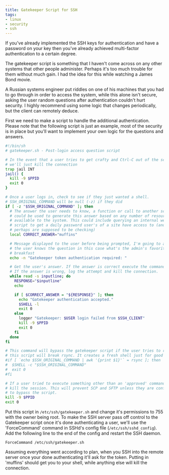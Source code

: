```yaml
---
title: Gatekeeper Script for SSH
tags:
- linux
- security
- ssh
---
```


If you've already implemented the SSH keys for authentication and have a
password on your key then you've already achieved multi-factor authentication
to a certain degree.

The gatekeeper script is something that I haven't come across on any other
systems that other people administer. Perhaps it's too much trouble for them
without much gain. I had the idea for this while watching a James Bond movie.

A Russian systems engineer put riddles on one of his machines that you had to
go through in order to access the system, while this alone isn't secure, asking
the user random questions after authentication couldn't hurt security. I highly
recommend using some logic that changes periodically, but the client can
remotely deduce.

First we need to make a script to handle the additional authentication. Please
note that the following script is just an example, most of the security is in
place but you'll want to implement your own logic for the questions and
answers.

```bash
#!/bin/sh
# gatekeeper.sh - Post-login access question script

# In the event that a user tries to get crafty and Ctrl-C out of the script
# we'll just kill the connection
trap jail INT
jail() {
  kill -9 $PPID
  exit 0
}

# Once a user logs in, check to see if they just wanted a shell.
# SSH_ORIGINAL_COMMAND will be null (-z) if they did
if [ -z "$SSH_ORIGINAL_COMMAND" ]; then
  # The answer the user needs to know, a function or call to another script
  # could be used to generate this answer based on any number of resources
  # available to the system. This could include querying an internal web
  # script to get a daily password user's of a site have access to (and
  # perhaps are supposed to be checking)
  local CORRECT_ANSWER="muffins"

  # Message displayed to the user before being prompted, I'm going to assume
  # the user knows the question in this case what's the admin's favorite
  # breakfast
  echo -n "Gatekeeper token authentication required: "

  # Get the user's answer. If the answer is correct execute the command.
  # If the answer is wrong, log the attempt and kill the connection.
  while read -s inputline; do
    RESPONSE="$inputline"
    echo

    if [ $CORRECT_ANSWER = "${RESPONSE}" ]; then
      echo "Gatekeeper authentication accepted."
      $SHELL -l
      exit 0
    else
      logger "Gatekeeper: $USER login failed from $SSH_CLIENT"
      kill -9 $PPID
      exit 0
    fi
  done
fi

# This command will bypass the gatekeeper script if the user tries to rsync as
# this script will break rsync. It creates a fresh shell just for good measure.
#if [ `echo $SSH_ORIGINAL_COMMAND | awk '{print $1}'` = rsync ]; then
#  $SHELL -c "$SSH_ORIGINAL_COMMAND"
#  exit 0
#fi

# If a user tried to execute something other than an 'approved' command just
# kill the session. This will prevent SCP and SFTP unless they are configured
# to bypass the script.
kill -9 $PPID
exit 0
```

Put this script in `/etc/ssh/gatekeeper.sh` and change it's permissions to 755
with the owner being root. To make the SSH server pass off control to the
Gatekeeper script once it's done authenticating a user, we'll use the
'ForceCommand' command in SSHd's config file (`/etc/ssh/sshd_config`). Add the
following line to the end of the config and restart the SSH daemon.

```
ForceCommand /etc/ssh/gatekeeper.sh
```

Assuming everything went according to plan, when you SSH into the remote server
once your done authenticating it'll ask for the token. Putting in 'muffins'
should get you to your shell, while anything else will kill the connection.
